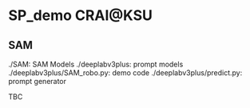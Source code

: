 # SP_demo CRAI@KSU
## SAM
./SAM: SAM Models
./deeplabv3plus: prompt models
./deeplabv3plus/SAM_robo.py: demo code
./deeplabv3plus/predict.py: prompt generator

TBC
